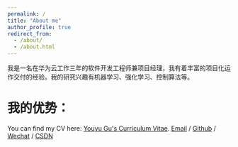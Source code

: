 ```yaml
---
permalink: /
title: "About me"
author_profile: true
redirect_from: 
  - /about/
  - /about.html
---
```

我是一名在华为云工作三年的软件开发工程师兼项目经理，我有着丰富的项目化运作交付的经验。我的研究兴趣有机器学习、强化学习、控制算法等。

我的优势：
======
You can find my CV here: [Youyu Gu's Curriculum Vitae](https://youyugu666.github.io/2applyRA//cv/).
[Email](youyugu666@outlook.com) / [Github](https://github.com/youyugu666) / [Wechat](../images/wechat.jpg) / [CSDN](https://blog.csdn.net/weixin_41945385?type=blog)
